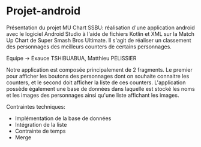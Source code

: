 # Projet-android 
Présentation du projet MU Chart SSBU:
réalisation d'une application android avec le logiciel Android Studio à l'aide de fichiers Kotlin et XML sur la Match Up Chart de Super Smash Bros Ultimate.
Il s'agit de réaliser un classement des personnages des meilleurs counters de certains personnages.

Equipe -> Exauce TSHIBUABUA, Matthieu PELISSIER

Notre application est composée principalement de 2 fragments. Le premier pour afficher les boutons des personnages dont on souhaite connaitre les counters, et le second doit afficher la liste de ces counters.
L'application possède également une base de données dans laquelle est stocké les noms et les images des personnages ainsi qu'une liste affichant les images.

Contraintes techniques:
- Implémentation de la base de données
- Intégration de la liste
- Contrainte de temps
- Merge
